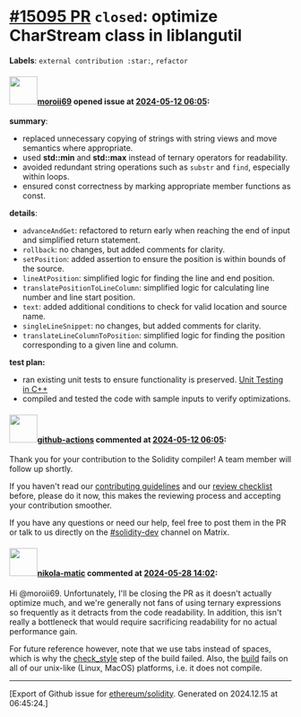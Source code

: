 # [\#15095 PR](https://github.com/ethereum/solidity/pull/15095) `closed`: optimize CharStream class in liblangutil
**Labels**: `external contribution :star:`, `refactor`


#### <img src="https://avatars.githubusercontent.com/u/74895423?u=dc0ea3c037929f28f06d40dd7380862b8f9f6add&v=4" width="50">[moroii69](https://github.com/moroii69) opened issue at [2024-05-12 06:05](https://github.com/ethereum/solidity/pull/15095):

**summary**:
- replaced unnecessary copying of strings with string views and move semantics where appropriate.
- used **std::min** and **std::max** instead of ternary operators for readability.
- avoided redundant string operations such as `substr` and `find`, especially within loops.
- ensured const correctness by marking appropriate member functions as const.

**details**:
- `advanceAndGet`: refactored to return early when reaching the end of input and simplified return statement.
- `rollback`: no changes, but added comments for clarity.
- `setPosition`: added assertion to ensure the position is within bounds of the source.
- `lineAtPosition`: simplified logic for finding the line and end position.
- `translatePositionToLineColumn`: simplified logic for calculating line number and line start position.
- `text`: added additional conditions to check for valid location and source name.
- `singleLineSnippet`: no changes, but added comments for clarity.
- `translateLineColumnToPosition`: simplified logic for finding the position corresponding to a given line and column.

**test plan:**
- ran existing unit tests to ensure functionality is preserved. [Unit Testing in C++](https://learn.microsoft.com/en-us/visualstudio/test/writing-unit-tests-for-c-cpp?view=vs-2022)
- compiled and tested the code with sample inputs to verify optimizations.


#### <img src="https://avatars.githubusercontent.com/in/15368?v=4" width="50">[github-actions](https://github.com/apps/github-actions) commented at [2024-05-12 06:05](https://github.com/ethereum/solidity/pull/15095#issuecomment-2106132447):

Thank you for your contribution to the Solidity compiler! A team member will follow up shortly.

If you haven't read our [contributing guidelines](https://docs.soliditylang.org/en/latest/contributing.html) and our [review checklist](https://github.com/ethereum/solidity/blob/develop/ReviewChecklist.md) before, please do it now, this makes the reviewing process and accepting your contribution smoother.

If you have any questions or need our help, feel free to post them in the PR or talk to us directly on the [#solidity-dev](https://matrix.to/#/#ethereum_solidity-dev:gitter.im) channel on Matrix.

#### <img src="https://avatars.githubusercontent.com/u/4415530?u=dc3db70e8fbd03f92ca81ee173d57774ce61084d&v=4" width="50">[nikola-matic](https://github.com/nikola-matic) commented at [2024-05-28 14:02](https://github.com/ethereum/solidity/pull/15095#issuecomment-2135297870):

Hi @moroii69. Unfortunately, I'll be closing the PR as it doesn't actually optimize much, and we're generally not fans of using ternary expressions so frequently as it detracts from the code readability. In addition, this isn't really a bottleneck that would require sacrificing readability for no actual performance gain.

For future reference however, note that we use tabs instead of spaces, which is why the [check_style](https://app.circleci.com/jobs/github/ethereum/solidity/1540962) step of the build failed. Also, the [build](https://app.circleci.com/jobs/github/ethereum/solidity/1540959) fails on all of our unix-like (Linux, MacOS) platforms, i.e. it does not compile.


-------------------------------------------------------------------------------



[Export of Github issue for [ethereum/solidity](https://github.com/ethereum/solidity). Generated on 2024.12.15 at 06:45:24.]
